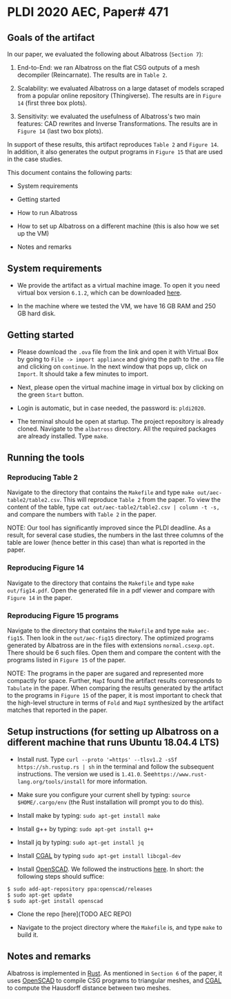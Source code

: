 # PLDI 2020 AEC, Paper\# 471

## Goals of the artifact

In our paper, we evaluated the following about Albatross (`Section 7`):

1. End-to-End: we ran Albatross on the flat CSG outputs of a mesh decompiler
   (Reincarnate). The results are in `Table 2`.

2. Scalability: we evaluated Albatross on a large dataset of models scraped
   from a popular online repository (Thingiverse). The results are in `Figure
   14` (first three box plots).

3. Sensitivity: we evaluated the usefulness of Albatross's two main features:
   CAD rewrites and Inverse Transformations. The results are in `Figure 14`
   (last two box plots).

In support of these results, this artifact reproduces `Table 2` and `Figure
14`. In addition, it also generates the output programs in `Figure 15` that are
used in the case studies.


This document contains the following parts:

* System requirements

* Getting started

* How to run Albatross

* How to set up Albatross on a different machine (this is also how we set up
  the VM)

* Notes and remarks

## System requirements

* We provide the artifact as a virtual machine image. To open it you need
  virtual box version `6.1.2`, which can be downloaded
  [here](https://www.virtualbox.org/wiki/Downloads).

* In the machine where we tested the VM, we have 16 GB RAM and 250 GB hard
  disk.

## Getting started

* Please download the `.ova` file from the link and open it with Virtual Box by
  going to `File -> import appliance` and giving the path to the `.ova` file
  and clicking on `continue`. In the next window that pops up, click on
  `Import`. It should take a few minutes to import.

* Next, please open the virtual machine image in virtual box by clicking on the
  green `Start` button.

* Login is automatic, but in case needed, the password is: `pldi2020`.

* The terminal should be open at startup. The project repository is already
  cloned.  Navigate to the `albatross` directory.  All the required packages
  are already installed. Type `make`.


## Running the tools

### Reproducing Table 2
Navigate to the directory that contains the `Makefile` and
type `make out/aec-table2/table2.csv`.
This will reproduce `Table 2` from the paper.
To view the content of the table, type
`cat out/aec-table2/table2.csv | column -t -s,` and compare the numbers
with `Table 2` in the paper.

NOTE: Our tool has significantly improved since the PLDI deadline.
As a result, for several case studies, the numbers in the last three
columns of the table are lower (hence better in this case) than what is
reported in the paper.


### Reproducing Figure 14
Navigate to the directory that contains the `Makefile` and type
`make out/fig14.pdf`. Open the generated file in a pdf viewer and
compare with `Figure 14` in the paper.


### Reproducing Figure 15 programs
Navigate to the directory that contains the `Makefile` and
type `make aec-fig15`. Then look in the `out/aec-fig15` directory. The
optimized programs generated by Albatross are in the files with extensions
`normal.csexp.opt`. There should be 6 such files. Open them and compare the
content with the programs listed in `Figure 15` of the paper.

NOTE: The programs in the paper are sugared and represented more
compactly for space. Further, `MapI` found the artifact results corresponds
to `Tabulate` in the paper.
When comparing the results generated by the artifact
to the programs in `Figure 15` of the paper, it is most important to check
that the high-level structure in terms of `Fold` and `MapI`
synthesized by the artifact matches that reported in the paper.

## Setup instructions (for setting up Albatross on a different machine that runs Ubuntu 18.04.4 LTS)

* Install rust. Type `curl --proto '=https' --tlsv1.2 -sSf https://sh.rustup.rs | sh`
  in the terminal and follow the subsequent instructions. The version we used is `1.41.0`.
  See`https://www.rust-lang.org/tools/install` for more information.

* Make sure you configure your current shell by typing: `source $HOME/.cargo/env`
  (the Rust installation will prompt you to do this).

* Install make by typing: `sudo apt-get install make`

* Install g++ by typing: `sudo apt-get install g++`

* Install jq by typing: `sudo apt-get install jq`
 
* Install [CGAL](https://www.cgal.org/download/linux.html) by typing
  `sudo apt-get install libcgal-dev`

* Install [OpenSCAD](https://www.openscad.org/).
We followed the instructions [here](http://ubuntuhandbook.org/index.php/2019/01/install-openscad-ubuntu-18-10-18-04/).
In short: the following steps should suffice:
```
$ sudo add-apt-repository ppa:openscad/releases
$ sudo apt-get update
$ sudo apt-get install openscad
```

* Clone the repo [here](TODO AEC REPO)

* Navigate to the project directory where the `Makefile` is, and type `make` to build it.

## Notes and remarks

Albatross is implemented in [Rust](https://www.rust-lang.org/).
As mentioned in `Section 6` of the paper,
it uses [OpenSCAD](https://www.openscad.org/)
to compile CSG programs to triangular meshes, and
[CGAL](https://www.cgal.org/) to compute the
Hausdorff distance between two meshes.

